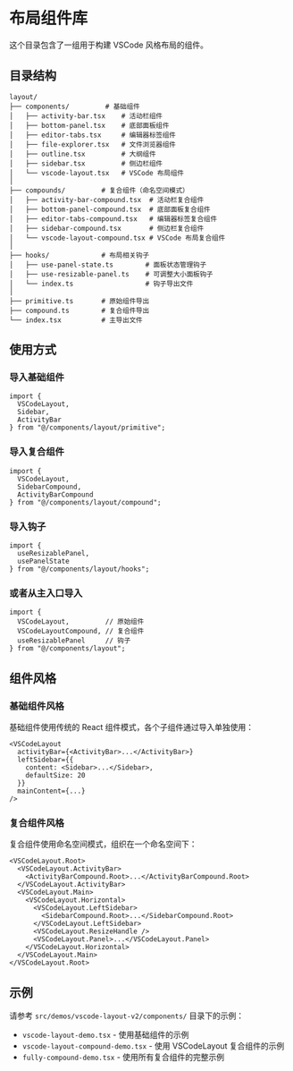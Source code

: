 # 布局组件库

这个目录包含了一组用于构建 VSCode 风格布局的组件。

## 目录结构

```
layout/
├── components/         # 基础组件
│   ├── activity-bar.tsx    # 活动栏组件
│   ├── bottom-panel.tsx    # 底部面板组件
│   ├── editor-tabs.tsx     # 编辑器标签组件
│   ├── file-explorer.tsx   # 文件浏览器组件
│   ├── outline.tsx         # 大纲组件
│   ├── sidebar.tsx         # 侧边栏组件
│   └── vscode-layout.tsx   # VSCode 布局组件
│
├── compounds/         # 复合组件（命名空间模式）
│   ├── activity-bar-compound.tsx  # 活动栏复合组件
│   ├── bottom-panel-compound.tsx  # 底部面板复合组件
│   ├── editor-tabs-compound.tsx   # 编辑器标签复合组件
│   ├── sidebar-compound.tsx       # 侧边栏复合组件
│   └── vscode-layout-compound.tsx # VSCode 布局复合组件
│
├── hooks/             # 布局相关钩子
│   ├── use-panel-state.ts        # 面板状态管理钩子
│   ├── use-resizable-panel.ts    # 可调整大小面板钩子
│   └── index.ts                  # 钩子导出文件
│
├── primitive.ts       # 原始组件导出
├── compound.ts        # 复合组件导出
└── index.tsx          # 主导出文件
```

## 使用方式

### 导入基础组件

```tsx
import { 
  VSCodeLayout, 
  Sidebar,
  ActivityBar
} from "@/components/layout/primitive";
```

### 导入复合组件

```tsx
import { 
  VSCodeLayout,
  SidebarCompound,
  ActivityBarCompound
} from "@/components/layout/compound";
```

### 导入钩子

```tsx
import { 
  useResizablePanel,
  usePanelState
} from "@/components/layout/hooks";
```

### 或者从主入口导入

```tsx
import { 
  VSCodeLayout,         // 原始组件
  VSCodeLayoutCompound, // 复合组件
  useResizablePanel     // 钩子
} from "@/components/layout";
```

## 组件风格

### 基础组件风格

基础组件使用传统的 React 组件模式，各个子组件通过导入单独使用：

```tsx
<VSCodeLayout
  activityBar={<ActivityBar>...</ActivityBar>}
  leftSidebar={{
    content: <Sidebar>...</Sidebar>,
    defaultSize: 20
  }}
  mainContent={...}
/>
```

### 复合组件风格

复合组件使用命名空间模式，组织在一个命名空间下：

```tsx
<VSCodeLayout.Root>
  <VSCodeLayout.ActivityBar>
    <ActivityBarCompound.Root>...</ActivityBarCompound.Root>
  </VSCodeLayout.ActivityBar>
  <VSCodeLayout.Main>
    <VSCodeLayout.Horizontal>
      <VSCodeLayout.LeftSidebar>
        <SidebarCompound.Root>...</SidebarCompound.Root>
      </VSCodeLayout.LeftSidebar>
      <VSCodeLayout.ResizeHandle />
      <VSCodeLayout.Panel>...</VSCodeLayout.Panel>
    </VSCodeLayout.Horizontal>
  </VSCodeLayout.Main>
</VSCodeLayout.Root>
```

## 示例

请参考 `src/demos/vscode-layout-v2/components/` 目录下的示例：

- `vscode-layout-demo.tsx` - 使用基础组件的示例
- `vscode-layout-compound-demo.tsx` - 使用 VSCodeLayout 复合组件的示例
- `fully-compound-demo.tsx` - 使用所有复合组件的完整示例